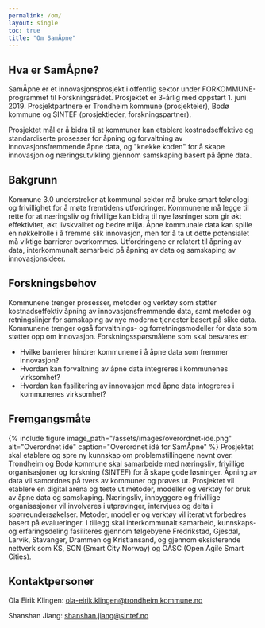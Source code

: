 ```yaml
---
permalink: /om/
layout: single
toc: true
title: "Om SamÅpne"
---
```


## Hva er SamÅpne?
SamÅpne er et innovasjonsprosjekt i offentlig sektor under FORKOMMUNE-programmet til Forskningsrådet. Prosjektet er 3-årlig med oppstart 1. juni 2019. Prosjektpartnere er Trondheim kommune (prosjekteier), Bodø kommune og SINTEF (prosjektleder, forskningspartner).

Prosjektet mål er å bidra til at kommuner kan etablere kostnadseffektive og standardiserte prosesser for åpning og forvaltning av innovasjonsfremmende åpne data, og "knekke koden" for å skape innovasjon og næringsutvikling gjennom samskaping basert på åpne data.

## Bakgrunn
Kommune 3.0 understreker at kommunal sektor må bruke smart teknologi og frivillighet for å møte fremtidens utfordringer. Kommunene må legge til rette for at næringsliv og frivillige kan bidra til nye løsninger som gir økt effektivitet, økt livskvalitet og bedre miljø. Åpne kommunale data kan spille en nøkkelrolle i å fremme slik innovasjon, men for å ta ut dette potensialet må viktige barrierer overkommes. Utfordringene er relatert til åpning av data, interkommunalt samarbeid på åpning av data og samskaping av innovasjonsideer. 

## Forskningsbehov
Kommunene trenger prosesser, metoder og verktøy som støtter kostnadseffektiv åpning av innovasjonsfremmende data, samt metoder og retningslinjer for samskaping av nye moderne tjenester basert på slike data. Kommunene trenger også forvaltnings- og forretningsmodeller for data som støtter opp om innovasjon. Forskningsspørsmålene som skal besvares er:

* Hvilke barrierer hindrer kommunene i å åpne data som fremmer innovasjon?
* Hvordan kan forvaltning av åpne data integreres i kommunenes virksomhet?
* Hvordan kan fasilitering av innovasjon med åpne data integreres i kommunenes virksomhet?

## Fremgangsmåte

{% include figure image_path="/assets/images/overordnet-ide.png" alt="Overordnet idé" caption="Overordnet idé for SamÅpne" %}
Prosjektet skal etablere og spre ny kunnskap om problemstillingene nevnt over. Trondheim og Bodø kommune skal samarbeide med næringsliv, frivillige organisasjoner og forskning (SINTEF) for å skape gode løsninger. Åpning av data vil samordnes på tvers av kommuner og prøves ut. Prosjektet vil etablere en digital arena og teste ut metoder, modeller og verktøy for bruk av åpne data og samskaping. Næringsliv, innbyggere og frivillige organisasjoner vil involveres i utprøvinger, intervjues og delta i spørreundersøkelser. Metoder, modeller og verktøy vil iterativt forbedres basert på evalueringer. I tillegg skal interkommunalt samarbeid, kunnskaps- og erfaringsdeling fasiliteres gjennom følgebyene Fredrikstad, Gjesdal, Larvik, Stavanger, Drammen og Kristiansand, og gjennom eksisterende nettverk som KS, SCN (Smart City Norway) og OASC (Open Agile Smart Cities).

## Kontaktpersoner

Ola Eirik Klingen: ola-eirik.klingen@trondheim.kommune.no

Shanshan Jiang: shanshan.jiang@sintef.no